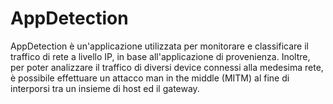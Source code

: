 # AppDetection
AppDetection è un'applicazione utilizzata per monitorare e classificare il traffico di rete a livello IP, in base all'applicazione di provenienza. Inoltre, per poter analizzare il traffico di diversi device connessi alla medesima rete, è possibile effettuare un attacco man in the middle (MITM) al fine di interporsi tra un insieme di host ed il gateway.
